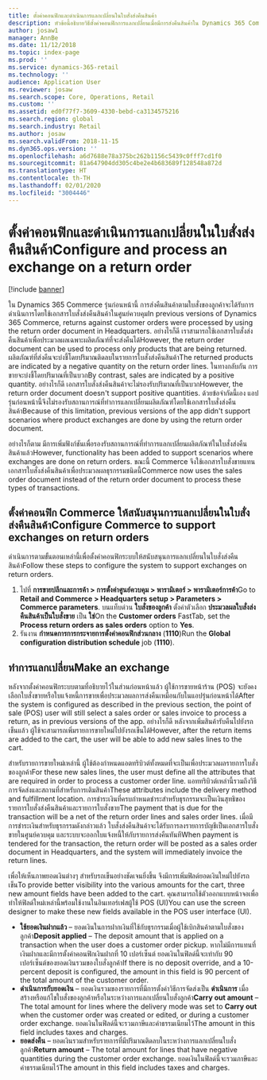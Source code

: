```yaml
---
title: ตั้งค่าคอนฟิกและดำเนินการแลกเปลี่ยนในใบสั่งส่งคืนสินค้า
description: หัวข้อนี้อธิบายวิธีตั้งค่าคอนฟิกการแลกเปลี่ยนเมื่อมีการส่งคืนสินค้าใน Dynamics 365 Commerce
author: josaw1
manager: AnnBe
ms.date: 11/12/2018
ms.topic: index-page
ms.prod: ''
ms.service: dynamics-365-retail
ms.technology: ''
audience: Application User
ms.reviewer: josaw
ms.search.scope: Core, Operations, Retail
ms.custom: ''
ms.assetid: ed0f77f7-3609-4330-bebd-ca3134575216
ms.search.region: global
ms.search.industry: Retail
ms.author: josaw
ms.search.validFrom: 2018-11-15
ms.dyn365.ops.version: ''
ms.openlocfilehash: a6d7688e78a375bc262b1156c5439c0fff7cd1f0
ms.sourcegitcommit: 81a647904dd305c4be2e4b683689f128548a872d
ms.translationtype: HT
ms.contentlocale: th-TH
ms.lasthandoff: 02/01/2020
ms.locfileid: "3004446"
---
```

# <a name="configure-and-process-an-exchange-on-a-return-order"></a><span data-ttu-id="3c121-103">ตั้งค่าคอนฟิกและดำเนินการแลกเปลี่ยนในใบสั่งส่งคืนสินค้า</span><span class="sxs-lookup"><span data-stu-id="3c121-103">Configure and process an exchange on a return order</span></span>

[!include [banner](includes/banner.md)]

<span data-ttu-id="3c121-104">ใน Dynamics 365 Commerce รุ่นก่อนหน้านี้ การส่งคืนสินค้าตามใบสั่งของลูกค้าจะได้รับการดำเนินการโดยใช้เอกสารใบสั่งส่งคืนสินค้าในศูนย์ควบคุม</span><span class="sxs-lookup"><span data-stu-id="3c121-104">In previous versions of Dynamics 365 Commerce, returns against customer orders were processed by using the return order document in Headquarters.</span></span> <span data-ttu-id="3c121-105">อย่างไรก็ดี เราสามารถใช้เอกสารใบสั่งส่งคืนสินค้าเพื่อประมวลผลเฉพาะผลิตภัณฑ์ที่จะส่งคืนได้</span><span class="sxs-lookup"><span data-stu-id="3c121-105">However, the return order document can be used to process only products that are being returned.</span></span> <span data-ttu-id="3c121-106">ผลิตภัณฑ์ที่ส่งคืนจะบ่งชี้โดยปริมาณติดลบในรายการใบสั่งส่งคืนสินค้า</span><span class="sxs-lookup"><span data-stu-id="3c121-106">The returned products are indicated by a negative quantity on the return order lines.</span></span> <span data-ttu-id="3c121-107">ในทางกลับกัน การขายจะบ่งชี้โดยปริมาณที่เป็นบวก</span><span class="sxs-lookup"><span data-stu-id="3c121-107">By contrast, sales are indicated by a positive quantity.</span></span> <span data-ttu-id="3c121-108">อย่างไรก็ดี เอกสารใบสั่งส่งคืนสินค้าจะไม่รองรับปริมาณที่เป็นบวก</span><span class="sxs-lookup"><span data-stu-id="3c121-108">However, the return order document doesn't support positive quantities.</span></span> <span data-ttu-id="3c121-109">ด้วยข้อจำกัดนี้เอง แอปรุ่นก่อนหน้านี้จึงไม่รองรับสถานการณ์ที่ทำการแลกเปลี่ยนผลิตภัณฑ์โดยใช้เอกสารใบสั่งส่งคืนสินค้า</span><span class="sxs-lookup"><span data-stu-id="3c121-109">Because of this limitation, previous versions of the app didn't support scenarios where product exchanges are done by using the return order document.</span></span>

<span data-ttu-id="3c121-110">อย่างไรก็ตาม มีการเพิ่มฟังก์ชันเพื่อรองรับสถานการณ์ที่ทำการแลกเปลี่ยนผลิตภัณฑ์ในใบสั่งส่งคืนสินค้าแล้ว</span><span class="sxs-lookup"><span data-stu-id="3c121-110">However, functionality has been added to support scenarios where exchanges are done on return orders.</span></span> <span data-ttu-id="3c121-111">ขณะนี้ Commerce จึงใช้เอกสารใบสั่งขายแทนเอกสารใบสั่งส่งคืนสินค้าเพื่อประมวลผลธุรกรรมชนิดนี้</span><span class="sxs-lookup"><span data-stu-id="3c121-111">Commerce now uses the sales order document instead of the return order document to process these types of transactions.</span></span>

## <a name="configure-commerce-to-support-exchanges-on-return-orders"></a><span data-ttu-id="3c121-112">ตั้งค่าคอนฟิก Commerce ให้สนับสนุนการแลกเปลี่ยนในใบสั่งส่งคืนสินค้า</span><span class="sxs-lookup"><span data-stu-id="3c121-112">Configure Commerce to support exchanges on return orders</span></span>

<span data-ttu-id="3c121-113">ดำเนินการตามขั้นตอนเหล่านี้เพื่อตั้งค่าคอนฟิกระบบให้สนับสนุนการแลกเปลี่ยนในใบสั่งส่งคืนสินค้า</span><span class="sxs-lookup"><span data-stu-id="3c121-113">Follow these steps to configure the system to support exchanges on return orders.</span></span>

1. <span data-ttu-id="3c121-114">ไปที่ **การขายปลีกและการค้า \> การตั้งค่าศูนย์ควบคุม \> พารามิเตอร์ \> พารามิเตอร์การค้า**</span><span class="sxs-lookup"><span data-stu-id="3c121-114">Go to **Retail and Commerce \> Headquarters setup \> Parameters \> Commerce parameters**.</span></span> <span data-ttu-id="3c121-115">บนแท็บด่วน **ใบสั่งของลูกค้า** ตั้งค่าตัวเลือก **ประมวลผลใบสั่งส่งคืนสินค้าเป็นใบสั่งขาย** เป็น **ใช่**</span><span class="sxs-lookup"><span data-stu-id="3c121-115">On the **Customer orders** FastTab, set the **Process return orders as sales orders** option to **Yes**.</span></span>
2. <span data-ttu-id="3c121-116">รันงาน **กำหนดการการกระจายการตั้งค่าคอนฟิกส่วนกลาง** (**1110**)</span><span class="sxs-lookup"><span data-stu-id="3c121-116">Run the **Global configuration distribution schedule** job (**1110**).</span></span>

## <a name="make-an-exchange"></a><span data-ttu-id="3c121-117">ทำการแลกเปลี่ยน</span><span class="sxs-lookup"><span data-stu-id="3c121-117">Make an exchange</span></span>

<span data-ttu-id="3c121-118">หลังจากตั้งค่าคอนฟิกระบบตามที่อธิบายไว้ในส่วนก่อนหน้าแล้ว ผู้ใช้การขายหน้าร้าน (POS) จะยังคงเลือกใบสั่งขายหรือใบแจ้งหนี้การขายเพื่อประมวลผลการส่งคืนเหมือนกับในแอปรุ่นก่อนหน้าได้</span><span class="sxs-lookup"><span data-stu-id="3c121-118">After the system is configured as described in the previous section, the point of sale (POS) user will still select a sales order or sales invoice to process a return, as in previous versions of the app.</span></span> <span data-ttu-id="3c121-119">อย่างไรก็ดี หลังจากเพิ่มสินค้ารับคืนไปยังรถเข็นแล้ว ผู้ใช้จะสามารถเพิ่มรายการขายใหม่ไปยังรถเข็นได้</span><span class="sxs-lookup"><span data-stu-id="3c121-119">However, after the return items are added to the cart, the user will be able to add new sales lines to the cart.</span></span>

<span data-ttu-id="3c121-120">สำหรับรายการขายใหม่เหล่านี้ ผู้ใช้ต้องกำหนดแอตทริบิวต์ทั้งหมดที่จะเป็นเพื่อประมวลผลรายการใบสั่งของลูกค้า</span><span class="sxs-lookup"><span data-stu-id="3c121-120">For these new sales lines, the user must define all the attributes that are required in order to process a customer order line.</span></span> <span data-ttu-id="3c121-121">แอททริบิวต์เหล่านี้รวมถึงวิธีการจัดส่งและสถานที่สำหรับการเติมสินค้า</span><span class="sxs-lookup"><span data-stu-id="3c121-121">These attributes include the delivery method and fulfillment location.</span></span> <span data-ttu-id="3c121-122">การชำระเงินที่ครบกำหนดชำระสำหรับธุรกรรมจะเป็นเงินสุทธิของรายการใบสั่งส่งคืนสินค้าและรายการใบสั่งขาย</span><span class="sxs-lookup"><span data-stu-id="3c121-122">The payment that is due for the transaction will be a net of the return order lines and sales order lines.</span></span> <span data-ttu-id="3c121-123">เมื่อมีการชำระเงินสำหรับธุรกรรมดังกล่าวแล้ว ใบสั่งส่งคืนสินค้าจะได้รับการลงรายการบัญชีเป็นเอกสารใบสั่งขายในศูนย์ควบคุม และระบบจะออกใบแจ้งหนี้ให้กับรายการส่งคืนทันที</span><span class="sxs-lookup"><span data-stu-id="3c121-123">When payment is tendered for the transaction, the return order will be posted as a sales order document in Headquarters, and the system will immediately invoice the return lines.</span></span>

<span data-ttu-id="3c121-124">เพื่อให้เห็นภาพยอดเงินต่างๆ สำหรับรถเข็นอย่างชัดเจนยิ่งขึ้น จึงมีการเพิ่มฟิลด์ยอดเงินใหม่ไปยังรถเข็น</span><span class="sxs-lookup"><span data-stu-id="3c121-124">To provide better visibility into the various amounts for the cart, three new amount fields have been added to the cart.</span></span> <span data-ttu-id="3c121-125">คุณสามารถใช้ตัวออกแบบหน้าจอเพื่อทำให้ฟิลด์ใหม่เหล่านี้พร้อมใช้งานในอินเทอร์เฟสผู้ใช้ POS (UI)</span><span class="sxs-lookup"><span data-stu-id="3c121-125">You can use the screen designer to make these new fields available in the POS user interface (UI).</span></span>

- <span data-ttu-id="3c121-126">**ใช้ยอดเงินฝากแล้ว** – ยอดเงินในการฝากเงินที่ใช้กับธุรกรรมเมื่อผู้ใช้เบิกสินค้าตามใบสั่งของลูกค้า</span><span class="sxs-lookup"><span data-stu-id="3c121-126">**Deposit applied** – The deposit amount that is applied on a transaction when the user does a customer order pickup.</span></span> <span data-ttu-id="3c121-127">หากไม่มีการแทนที่เงินฝากและมีการตั้งค่าคอนฟิกเงินฝากที่ 10 เปอร์เซ็นต์ ยอดเงินในฟิลด์นี้จะเท่ากับ 90 เปอร์เซ็นต์ของยอดเงินรวมของใบสั่งลูกค้า</span><span class="sxs-lookup"><span data-stu-id="3c121-127">If there is no deposit override, and a 10-percent deposit is configured, the amount in this field is 90 percent of the total amount of the customer order.</span></span>
- <span data-ttu-id="3c121-128">**ดำเนินการกับยอดเงิน** – ยอดเงินรวมของรายการที่มีการตั้งค่าวิธีการจัดส่งเป็น **ดำเนินการ** เมื่อสร้างหรือแก้ไขใบสั่งของลูกค้าหรือในระหว่างการแลกเปลี่ยนใบสั่งลูกค้า</span><span class="sxs-lookup"><span data-stu-id="3c121-128">**Carry out amount** – The total amount for lines where the delivery mode was set to **Carry out** when the customer order was created or edited, or during a customer order exchange.</span></span> <span data-ttu-id="3c121-129">ยอดเงินในฟิลด์นี้จะรวมภาษีและค่าธรรมเนียมไว้</span><span class="sxs-lookup"><span data-stu-id="3c121-129">The amount in this field includes taxes and charges.</span></span>
- <span data-ttu-id="3c121-130">**ยอดส่งคืน** – ยอดเงินรวมสำหรับรายการที่มีปริมาณติดลบในระหว่างการแลกเปลี่ยนใบสั่งลูกค้า</span><span class="sxs-lookup"><span data-stu-id="3c121-130">**Return amount** – The total amount for lines that have negative quantities during the customer order exchange.</span></span> <span data-ttu-id="3c121-131">ยอดเงินในฟิลด์นี้จะรวมภาษีและค่าธรรมเนียมไว้</span><span class="sxs-lookup"><span data-stu-id="3c121-131">The amount in this field includes taxes and charges.</span></span>
